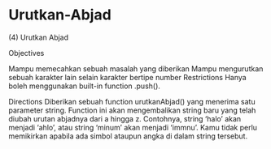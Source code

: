 # Urutkan-Abjad
(4) Urutkan Abjad

Objectives

Mampu memecahkan sebuah masalah yang diberikan Mampu mengurutkan sebuah karakter lain selain karakter bertipe number
Restrictions
Hanya boleh menggunakan built-in function .push().

Directions
Diberikan sebuah function urutkanAbjad() yang menerima satu parameter string. Function ini akan mengembalikan string baru yang telah diubah urutan abjadnya dari a hingga z.
Contohnya, string ‘halo’ akan menjadi ‘ahlo’, atau string ‘minum’ akan menjadi ‘immnu’. Kamu tidak perlu memikirkan apabila ada simbol ataupun angka di dalam string tersebut.